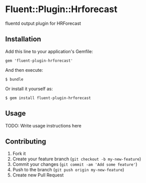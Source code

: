 # Fluent::Plugin::Hrforecast

fluentd output plugin for HRForecast

## Installation

Add this line to your application's Gemfile:

    gem 'fluent-plugin-hrforecast'

And then execute:

    $ bundle

Or install it yourself as:

    $ gem install fluent-plugin-hrforecast

## Usage

TODO: Write usage instructions here

## Contributing

1. Fork it
2. Create your feature branch (`git checkout -b my-new-feature`)
3. Commit your changes (`git commit -am 'Add some feature'`)
4. Push to the branch (`git push origin my-new-feature`)
5. Create new Pull Request
